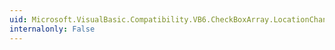 ```yaml
---
uid: Microsoft.VisualBasic.Compatibility.VB6.CheckBoxArray.LocationChanged
internalonly: False
---
```

